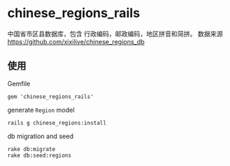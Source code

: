# chinese_regions_rails

中国省市区县数据库，包含 行政编码，邮政编码，地区拼音和简拼。 数据来源 https://github.com/xixilive/chinese_regions_db

## 使用

Gemfile

```
gem 'chinese_regions_rails'
```

generate `Region` model

```
rails g chinese_regions:install
```

db migration and seed

```
rake db:migrate
rake db:seed:regions
```
